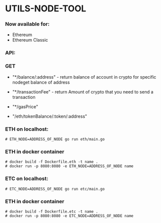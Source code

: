 # UTILS-NODE-TOOL

### Now available for: 
* Ethereum
* Ethereum Classic

### API:

### GET 
* "*/balance/:address" - return balance of account in crypto for specific nodeget balance of address
* "*/transactionFee" - return Amount of crypto that you need to send a transaction

* "*/gasPrice"

* "/eth/tokenBalance/:token/:address"



### ETH on localhost:
```
# ETH_NODE=ADDRESS_OF_NODE go run eth/main.go
```
### ETH in docker container
```
# docker build -f Dockerfile.eth -t name .
# docker run -p 8080:8080 -e ETH_NODE=ADDRESS_OF_NODE name
```

### ETC on localhost:
```
# ETC_NODE=ADDRESS_OF_NODE go run etc/main.go
```
### ETH in docker container
```
# docker build -f Dockerfile.etc -t name .
# docker run -p 8080:8080 -e ETC_NODE=ADDRESS_OF_NODE name
```